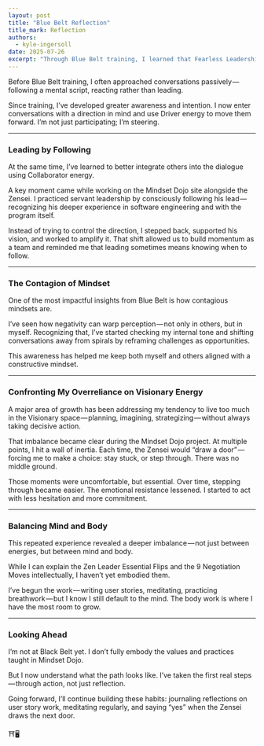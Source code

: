 ```yaml
---
layout: post
title: "Blue Belt Reflection"
title_mark: Reflection
authors: 
  - kyle-ingersoll
date: 2025-07-26
excerpt: "Through Blue Belt training, I learned that Fearless Leadership begins not with control, but with the awareness to lead, follow, and act through balance."
---
```


Before Blue Belt training, I often approached conversations passively — following a mental script, reacting rather than leading.

Since training, I’ve developed greater awareness and intention. I now enter conversations with a direction in mind and use Driver energy to move them forward. I’m not just participating; I’m steering.

---

### Leading by Following

At the same time, I’ve learned to better integrate others into the dialogue using Collaborator energy.

A key moment came while working on the Mindset Dojo site alongside the Zensei. I practiced servant leadership by consciously following his lead — recognizing his deeper experience in software engineering and with the program itself.

Instead of trying to control the direction, I stepped back, supported his vision, and worked to amplify it. That shift allowed us to build momentum as a team and reminded me that leading sometimes means knowing when to follow.

---

### The Contagion of Mindset

One of the most impactful insights from Blue Belt is how contagious mindsets are.

I’ve seen how negativity can warp perception — not only in others, but in myself. Recognizing that, I’ve started checking my internal tone and shifting conversations away from spirals by reframing challenges as opportunities.

This awareness has helped me keep both myself and others aligned with a constructive mindset.

---

### Confronting My Overreliance on Visionary Energy

A major area of growth has been addressing my tendency to live too much in the Visionary space — planning, imagining, strategizing — without always taking decisive action.

That imbalance became clear during the Mindset Dojo project. At multiple points, I hit a wall of inertia. Each time, the Zensei would “draw a door” — forcing me to make a choice: stay stuck, or step through. There was no middle ground.

Those moments were uncomfortable, but essential. Over time, stepping through became easier. The emotional resistance lessened. I started to act with less hesitation and more commitment.

---

### Balancing Mind and Body

This repeated experience revealed a deeper imbalance — not just between energies, but between mind and body.

While I can explain the Zen Leader Essential Flips and the 9 Negotiation Moves intellectually, I haven’t yet embodied them.

I’ve begun the work — writing user stories, meditating, practicing breathwork — but I know I still default to the mind. The body work is where I have the most room to grow.

---

### Looking Ahead

I’m not at Black Belt yet. I don’t fully embody the values and practices taught in Mindset Dojo.

But I now understand what the path looks like. I’ve taken the first real steps — through action, not just reflection.

Going forward, I’ll continue building these habits: journaling reflections on user story work, meditating regularly, and saying “yes” when the Zensei draws the next door.

⛩️🖥️
